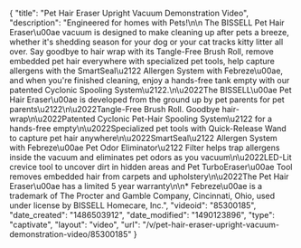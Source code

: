 {
    "title": "Pet Hair Eraser Upright Vacuum Demonstration Video",
    "description": "Engineered for homes with Pets!\n\n The BISSELL Pet Hair Eraser\u00ae vacuum is designed to make cleaning up after pets a breeze, whether it's shedding season for your dog or your cat tracks kitty litter all over. Say goodbye to hair wrap with its Tangle-Free Brush Roll, remove embedded pet hair everywhere with specialized pet tools, help capture allergens with the SmartSeal\u2122 Allergen System with Febreze\u00ae, and when you're finished cleaning, enjoy a hands-free tank empty with our patented Cyclonic Spooling System\u2122.\n\u2022The BISSELL\u00ae Pet Hair Eraser\u00ae is developed from the ground up by pet parents for pet parents\u2122\n\u2022Tangle-Free Brush Roll. Goodbye hair-wrap\n\u2022Patented Cyclonic Pet-Hair Spooling System\u2122 for a hands-free empty\n\u2022Specialized pet tools with Quick-Release Wand to capture pet hair anywhere\n\u2022SmartSeal\u2122 Allergen System with Febreze\u00ae Pet Odor Eliminator\u2122 Filter helps trap allergens inside the vacuum and eliminates pet odors as you vacuum\n\u2022LED-Lit crevice tool to uncover dirt in hidden areas and Pet TurboEraser\u00ae Tool removes embedded hair from carpets and upholstery\n\u2022The Pet Hair Eraser\u00ae has a limited 5 year warranty\n\n* Febreze\u00ae is a trademark of The Procter and Gamble Company, Cincinnati, Ohio, used under license by BISSELL Homecare, Inc.",
    "videoid": "85300185",
    "date_created": "1486503912",
    "date_modified": "1490123896",
    "type": "captivate",
    "layout": "video",
    "url": "\/v\/pet-hair-eraser-upright-vacuum-demonstration-video\/85300185"
}